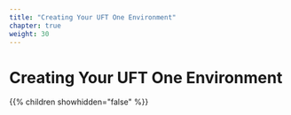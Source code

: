 ```yaml
---
title: "Creating Your UFT One Environment"
chapter: true
weight: 30
---
```


# Creating Your UFT One Environment
{{% children showhidden="false" %}}